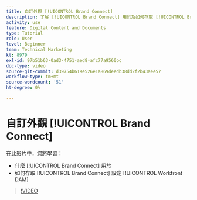 ```yaml
---
title: 自訂外觀 [!UICONTROL Brand Connect]
description: 了解 [!UICONTROL Brand Connect] 用於及如何存取 [!UICONTROL Brand Connect] 設定 [!UICONTROL Workfront DAM].
activity: use
feature: Digital Content and Documents
type: Tutorial
role: User
level: Beginner
team: Technical Marketing
kt: 8979
exl-id: 97b51b63-0ad3-4751-aed8-afc77a9560bc
doc-type: video
source-git-commit: d39754b619e526e1a869deedb38dd2f2b43aee57
workflow-type: tm+mt
source-wordcount: '51'
ht-degree: 0%

---
```


# 自訂外觀 [!UICONTROL Brand Connect]

在此影片中，您將學習：

* 什麼 [!UICONTROL Brand Connect] 用於
* 如何存取 [!UICONTROL Brand Connect] 設定 [!UICONTROL Workfront DAM]

>[!VIDEO](https://video.tv.adobe.com/v/335241/?quality=12)
